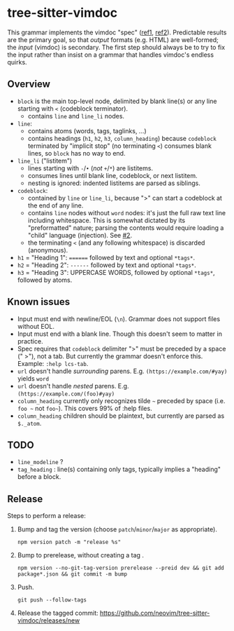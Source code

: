 tree-sitter-vimdoc
==================

This grammar implements the vimdoc "spec"
([ref1](https://neovim.io/doc/user/helphelp.html#help-writing),
[ref2](https://github.com/nanotee/vimdoc-notes)).
Predictable results are the primary goal, so that _output_ formats (e.g. HTML)
are well-formed; the _input_ (vimdoc) is secondary. The first step should
always be to try to fix the input rather than insist on a grammar that handles
vimdoc's endless quirks.

Overview
--------

- `block` is the main top-level node, delimited by blank line(s) or any line
  starting with `<` (codeblock terminator).
  - contains `line` and `line_li` nodes.
- `line`:
  - contains atoms (words, tags, taglinks, …)
  - contains headings (`h1`, `h2`, `h3`, `column_heading`) because `codeblock`
    terminated by "implicit stop" (no terminating `<`) consumes blank lines, so
    `block` has no way to end.
- `line_li` ("listitem")
  - lines starting with `-`/`•` (_not_ `+`/`*`) are listitems.
  - consumes lines until blank line, codeblock, or next listitem.
  - nesting is ignored: indented listitems are parsed as siblings.
- `codeblock`:
  - contained by `line` or `line_li`, because ">" can start a codeblock at the
    end of any line.
  - contains `line` nodes without `word` nodes: it's just the full raw text
    line including whitespace. This is somewhat dictated by its "preformatted"
    nature; parsing the contents would require loading a "child" language
    (injection). See [#2](https://github.com/neovim/tree-sitter-vimdoc/issues/2).
  - the terminating `<` (and any following whitespace) is discarded (anonymous).
- `h1` = "Heading 1": `======` followed by text and optional `*tags*`.
- `h2` = "Heading 2": `------` followed by text and optional `*tags*`.
- `h3` = "Heading 3": UPPERCASE WORDS, followed by optional `*tags*`, followed
  by atoms.

Known issues
------------

- Input must end with newline/EOL (`\n`). Grammar does not support files without EOL.
- Input must end with a blank line. Though this doesn't seem to matter in practice.
- Spec requires that `codeblock` delimiter ">" must be preceded by a space
  (" >"), not a tab. But currently the grammar doesn't enforce this. Example:
  `:help lcs-tab`.
- `url` doesn't handle _surrounding_ parens. E.g. `(https://example.com/#yay)` yields `word`
- `url` doesn't handle _nested_ parens. E.g. `(https://example.com/(foo)#yay)`
- `column_heading` currently only recognizes tilde `~` preceded by space (i.e.
  `foo ~` not `foo~`). This covers 99% of :help files.
- `column_heading` children should be plaintext, but currently are parsed as `$._atom`.

TODO
----

- `line_modeline` ?
- `tag_heading` : line(s) containing only tags, typically implies a "heading"
  before a block.

Release
-------

Steps to perform a release:

1. Bump and tag the version (choose `patch`/`minor`/`major` as appropriate).
   ```
   npm version patch -m "release %s"
   ```
2. Bump to prerelease, without creating a tag .
   ```
   npm version --no-git-tag-version prerelease --preid dev && git add package*.json && git commit -m bump
   ```
3. Push.
   ```
   git push --follow-tags
   ```
4. Release the tagged commit: https://github.com/neovim/tree-sitter-vimdoc/releases/new
